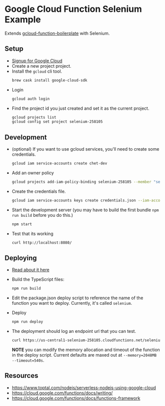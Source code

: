 # Google Cloud Function Selenium Example

Extends [gcloud-function-boilerplate](https://github.com/ccorcos/gcloud-function-boilerplate) with Selenium.

## Setup
- [Signup for Google Cloud](https://console.cloud.google.com)
- Create a new project project.
- Install the `gcloud` cli tool.
	```sh
	brew cask install google-cloud-sdk
	```
- Login
	```sh
	gcloud auth login
	```
- Find the project id you just created and set it as the current project.
	```sh
	gcloud projects list
	gcloud config set project selenium-258105
	```

## Development
- (optional) If you want to use gcloud services, you'll need to create some credentials.
	```sh
	gcloud iam service-accounts create chet-dev
	```
- Add an owner policy
	```sh
	gcloud projects add-iam-policy-binding selenium-258105 --member "serviceAccount:chet-dev@selenium-258105.iam.gserviceaccount.com" --role "roles/owner"
	```
- Create the credentials file.
	```sh
	gcloud iam service-accounts keys create credentials.json --iam-account chet-dev@selenium-258105.iam.gserviceaccount.com
	```
- Start the development server (you may have to build the first bundle `npm run build` before you do this.)
	```sh
	npm start
	```
- Test that its working
	```sh
	curl http://localhost:8080/
	```

## Deploying
- [Read about it here](https://cloud.google.com/functions/docs/deploying/filesystem)
- Build the TypeScript files:
	```sh
	npm run build
	```
- Edit the package.json deploy script to reference the name of the function you want to deploy. Currently, it's called `selenium`.
- Deploy
	```sh
	npm run deploy
	```
- The deployment should log an endpoint url that you can test.
	```sh
	curl https://us-central1-selenium-258105.cloudfunctions.net/selenium
	```

	**NOTE** you can modify the memory allocation and timeout of the function in the deploy script. Current defaults are maxed out at `--memory=2048MB --timeout=540s`.

## Resources
- https://www.toptal.com/nodejs/serverless-nodejs-using-google-cloud
- https://cloud.google.com/functions/docs/writing/
- https://cloud.google.com/functions/docs/functions-framework